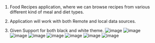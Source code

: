 1) Food Recipes application, where we can browse recipes from various different kind of meal and diet types.

2) Application will work with both Remote and local data sources.

3) Given Support for both black and white theme.
![image](https://user-images.githubusercontent.com/53224426/125182604-0cbc3a00-e22d-11eb-853c-5d82b722ff27.png)
![image](https://user-images.githubusercontent.com/53224426/125182678-b1d71280-e22d-11eb-9538-f157d28c73c3.png)
![image](https://user-images.githubusercontent.com/53224426/125182621-2fe6e980-e22d-11eb-8bba-5d2270754e31.png)
![image](https://user-images.githubusercontent.com/53224426/125182625-3a08e800-e22d-11eb-8813-9b69159bab22.png)
![image](https://user-images.githubusercontent.com/53224426/125182627-412ff600-e22d-11eb-9a66-85a1617d5590.png)
![image](https://user-images.githubusercontent.com/53224426/125182632-48ef9a80-e22d-11eb-881b-3eecf75c7c62.png)
![image](https://user-images.githubusercontent.com/53224426/125182635-50af3f00-e22d-11eb-9153-7a99d2275a35.png)
![image](https://user-images.githubusercontent.com/53224426/125182684-bc91a780-e22d-11eb-85cb-d0b036c6bf29.png)

